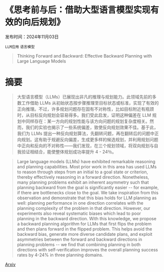 # 《思考前与后：借助大型语言模型实现有效的向后规划》

发布时间：2024年11月03日

`LLM应用` `语言模型`

> Thinking Forward and Backward: Effective Backward Planning with Large Language Models

# 摘要

> 大型语言模型（LLMs）已展现出非凡的推理与规划能力。此领域先前的多数工作借助 LLMs 从初始状态按步骤推理至目标状态或标准，实现了有效的正向推理。不过，许多规划问题存在固有不对称性，比如目标附近有瓶颈时，从目标反向规划会容易得多。我们受此启发，证明这种偏差在 LLM 规划中同样存在：某一方向的规划性能与该方向问题的规划复杂度相关。然而，我们的实验也揭示了一些系统偏差，致使反向规划效果不佳。基于此，我们为 LLMs 提出一种反向规划算法，先翻转问题，再在翻转后的问题中正向规划。这有助于规避反向偏差，生成更多样的候选规划，并利用规划问题中正向和反向的不对称性——我们发现，在三个规划领域，将双向规划与自我验证相结合，能使整体规划成功率提升 4 - 24％。

> Large language models (LLMs) have exhibited remarkable reasoning and planning capabilities. Most prior work in this area has used LLMs to reason through steps from an initial to a goal state or criterion, thereby effectively reasoning in a forward direction. Nonetheless, many planning problems exhibit an inherent asymmetry such that planning backward from the goal is significantly easier -- for example, if there are bottlenecks close to the goal. We take inspiration from this observation and demonstrate that this bias holds for LLM planning as well: planning performance in one direction correlates with the planning complexity of the problem in that direction. However, our experiments also reveal systematic biases which lead to poor planning in the backward direction. With this knowledge, we propose a backward planning algorithm for LLMs that first flips the problem and then plans forward in the flipped problem. This helps avoid the backward bias, generate more diverse candidate plans, and exploit asymmetries between the forward and backward directions in planning problems -- we find that combining planning in both directions with self-verification improves the overall planning success rates by 4-24% in three planning domains.

[Arxiv](https://arxiv.org/abs/2411.01790)